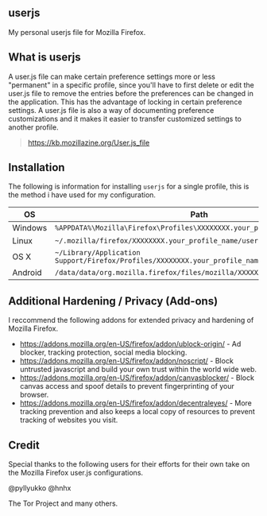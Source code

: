## userjs
My personal userjs file for Mozilla Firefox.

## What is userjs
A user.js file can make certain preference settings more or less "permanent" in a specific profile, since you'll have to first delete or edit the user.js file to remove the entries before the preferences can be changed in the application. This has the advantage of locking in certain preference settings. A user.js file is also a way of documenting preference customizations and it makes it easier to transfer customized settings to another profile.
>https://kb.mozillazine.org/User.js_file

## Installation
The following is information for installing `userjs` for a single profile, this is the method i have used for my configuration.

| OS                         | Path                                                                                                                                          |
| -------------------------- | --------------------------------------------------------------------------------------------------------------------------------------------- |
| Windows                  | `%APPDATA%\Mozilla\Firefox\Profiles\XXXXXXXX.your_profile_name\user.js`                                                                       |
| Linux                      | `~/.mozilla/firefox/XXXXXXXX.your_profile_name/user.js`                                                                                       |
| OS X                       | `~/Library/Application Support/Firefox/Profiles/XXXXXXXX.your_profile_name`                                                                   |
| Android                    | `/data/data/org.mozilla.firefox/files/mozilla/XXXXXXXX.your_profile_name` |

## Additional Hardening / Privacy (Add-ons)
I reccommend the following addons for extended privacy and hardening of Mozilla Firefox.
* https://addons.mozilla.org/en-US/firefox/addon/ublock-origin/ - Ad blocker, tracking protection, social media blocking.
* https://addons.mozilla.org/en-US/firefox/addon/noscript/ - Block untrusted javascript and build your own trust within the world wide web.
* https://addons.mozilla.org/en-US/firefox/addon/canvasblocker/ - Block canvas access and spoof details to prevent fingerprinting of your browser.
* https://addons.mozilla.org/en-US/firefox/addon/decentraleyes/ - More tracking prevention and also keeps a local copy of resources to prevent tracking of websites you visit.

## Credit
Special thanks to the following users for their efforts for their own take on the Mozilla Firefox user.js configurations.

@pyllyukko
@hnhx

The Tor Project and many others.
